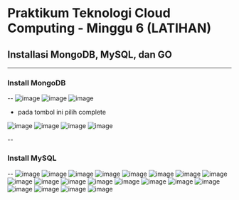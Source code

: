 
# Praktikum Teknologi Cloud Computing - Minggu 6 (LATIHAN)

## Installasi MongoDB, MySQL, dan GO
---
### Install MongoDB
--
![image](https://github.com/saputrayudit/tekn-cloud-computing/assets/79730184/38f7ba60-f188-42fd-a4da-35ed8149459a)
![image](https://github.com/saputrayudit/tekn-cloud-computing/assets/79730184/96583a5a-66c5-43a9-9309-769fcc884233)
![image](https://github.com/saputrayudit/tekn-cloud-computing/assets/79730184/cc7d297a-af05-4cb0-8d54-2b78b0e63193)

- pada tombol ini pilih complete

![image](https://github.com/saputrayudit/tekn-cloud-computing/assets/79730184/e61b819e-dc12-4209-a9ca-907bb7cffd0e)
![image](https://github.com/saputrayudit/tekn-cloud-computing/assets/79730184/1a08f02e-4941-4439-998a-25ca95ceeabc)
![image](https://github.com/saputrayudit/tekn-cloud-computing/assets/79730184/397aa968-22c4-46f8-a3df-d343ec3346c3)
![image](https://github.com/saputrayudit/tekn-cloud-computing/assets/79730184/6f22e72b-8c33-4038-876a-c737f0194037)

--
### Install MySQL
--
![image](https://github.com/saputrayudit/tekn-cloud-computing/assets/79730184/f0ebec82-37c8-46a1-84f7-e6ad80fa4509)
![image](https://github.com/saputrayudit/tekn-cloud-computing/assets/79730184/2d940d59-b7f7-46a3-be1b-ce754e9b17e1)
![image](https://github.com/saputrayudit/tekn-cloud-computing/assets/79730184/1ddb9dde-897f-4ecd-ac89-80339134694a)
![image](https://github.com/saputrayudit/tekn-cloud-computing/assets/79730184/b7b1e3e8-7b8b-4e25-892c-f271faf5dc4e)
![image](https://github.com/saputrayudit/tekn-cloud-computing/assets/79730184/41d18753-a946-4502-af8c-d85940038d73)
![image](https://github.com/saputrayudit/tekn-cloud-computing/assets/79730184/df8e439f-5b9b-4eea-80c5-82606fb4e8d6)
![image](https://github.com/saputrayudit/tekn-cloud-computing/assets/79730184/96874c9a-ecf7-44ef-b50f-118a52a76482)
![image](https://github.com/saputrayudit/tekn-cloud-computing/assets/79730184/beb25599-14ef-48b5-8006-91c2fae57799)
![image](https://github.com/saputrayudit/tekn-cloud-computing/assets/79730184/cd4a26ca-f637-4cc6-9a05-32abf7d9f795)
![image](https://github.com/saputrayudit/tekn-cloud-computing/assets/79730184/ad069b63-ac67-4c90-8c97-f50f6cd90531)
![image](https://github.com/saputrayudit/tekn-cloud-computing/assets/79730184/7750f273-2f1c-4685-934b-85205e091642)
![image](https://github.com/saputrayudit/tekn-cloud-computing/assets/79730184/f49788b5-eb21-4087-8991-e2928ab1437b)
![image](https://github.com/saputrayudit/tekn-cloud-computing/assets/79730184/23423eac-0780-4c77-bff4-d7f6be7db606)
![image](https://github.com/saputrayudit/tekn-cloud-computing/assets/79730184/c491f8a4-6995-4b22-8dd5-e20e6582dfe9)
![image](https://github.com/saputrayudit/tekn-cloud-computing/assets/79730184/e211bf49-0d41-4949-8be4-d683cfc354dd)
![image](https://github.com/saputrayudit/tekn-cloud-computing/assets/79730184/09c6b431-d2da-42ff-8304-882dd1462518)
![image](https://github.com/saputrayudit/tekn-cloud-computing/assets/79730184/4d506210-0ed5-4485-8c74-b7a52f8747f7)
![image](https://github.com/saputrayudit/tekn-cloud-computing/assets/79730184/b1d21ebd-bcb7-407d-b00e-7fbbd2757375)
![image](https://github.com/saputrayudit/tekn-cloud-computing/assets/79730184/9aee23c5-bc0c-488d-8a03-dd30c1e6ec22)
![image](https://github.com/saputrayudit/tekn-cloud-computing/assets/79730184/71636209-7fe7-4a03-9101-3b97f931e573)









